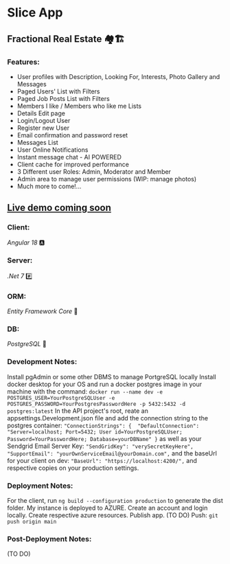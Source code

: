 # Slice App 

## Fractional Real Estate 🏘️🏗️

### Features: 
- User profiles with Description, Looking For, Interests, Photo Gallery and Messages
- Paged Users' List with Filters
- Paged Job Posts List with Filters
- Members I like / Members who like me Lists
- Details Edit page
- Login/Logout User
- Register new User
- Email confirmation and password reset
- Messages List
- User Online Notifications
- Instant message chat - AI POWERED
- Client cache for improved performance
- 3 Different user Roles: Admin, Moderator and Member
- Admin area to manage user permissions (WIP: manage photos)
- Much more to come!...



## [Live demo coming soon]()


### Client: 
*Angular 18* 🅰️
### Server: 
*.Net 7* #️⃣
### ORM: 
*Entity Framework Core* 🦄
### DB: 
*PostgreSQL* 🐘

### Development Notes: 
Install pgAdmin or some other DBMS to manage PortgreSQL locally
Install docker desktop for your OS and run a docker postgres image in your machine with the command:
`docker run --name dev -e POSTGRES_USER=YourPostgreSQLUser -e POSTGRES_PASSWORD=YourPostgresPasswordHere -p 5432:5432 -d postgres:latest`
In the API project's root, reate an appsettings.Development.json file and add the connection string to the postgres container:
` "ConnectionStrings": {  "DefaultConnection": "Server=localhost; Port=5432; User id=YourPostgreSQLUser; Password=YourPasswordHere; Database=yourDBName" } `
as well as your Sendgrid Email Server Key: 
` "SendGridKey": "verySecretKeyHere", "SupportEmail": "yourOwnServiceEmail@yourDomain.com", `
and the baseUrl for your client on dev:
` "BaseUrl": "https://localhost:4200/", `
and respective copies on your production settings.


### Deployment Notes: 
For the client, run `ng build --configuration production` to generate the dist folder. 
My instance is deployed to AZURE. Create an account and login locally. 
Create respective azure resources.
Publish app. (TO DO)
Push: `git push origin main`


### Post-Deployment Notes: 
(TO DO)



